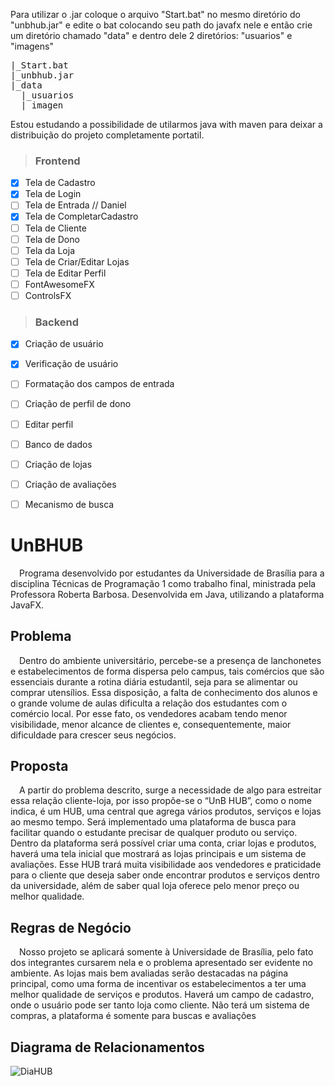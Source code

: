 Para utilizar o .jar coloque o arquivo "Start.bat" no mesmo diretório do "unbhub.jar" e edite o bat colocando seu path do javafx nele e então crie um diretório chamado "data" e dentro dele 2 diretórios: "usuarios" e "imagens"

<pre>
|_Start.bat
|_unbhub.jar
|_data
  |_usuarios
  |_imagen
</pre>

Estou estudando a possibilidade de utilarmos java with maven para deixar a distribuição do projeto completamente portatil.


> ### Frontend
- [X] Tela de Cadastro
- [X] Tela de Login
- [ ] Tela de Entrada // Daniel
- [X] Tela de CompletarCadastro
- [ ] Tela de Cliente
- [ ] Tela de Dono
- [ ] Tela da Loja
- [ ] Tela de Criar/Editar Lojas
- [ ] Tela de Editar Perfil
- [ ] FontAwesomeFX
- [ ] ControlsFX

> ### Backend
- [X] Criação de usuário
- [X] Verificação de usuário
- [ ] Formatação dos campos de entrada
- [ ] Criação de perfil de dono
- [ ] Editar perfil
- [ ] Banco de dados
- [ ] Criação de lojas
- [ ] Criação de avaliações
- [ ] Mecanismo de busca


# UnBHUB
&emsp;Programa desenvolvido por estudantes da Universidade de Brasília para a
disciplina Técnicas de Programação 1 como trabalho final, ministrada pela Professora
Roberta Barbosa. Desenvolvida em Java, utilizando a plataforma JavaFX.

## Problema
&emsp;Dentro do ambiente universitário, percebe-se a presença de lanchonetes e
estabelecimentos de forma dispersa pelo campus, tais comércios que são
essenciais durante a rotina diária estudantil, seja para se alimentar ou comprar
utensílios. Essa disposição, a falta de conhecimento dos alunos e o grande volume
de aulas dificulta a relação dos estudantes com o comércio local. Por esse fato, os
vendedores acabam tendo menor visibilidade, menor alcance de clientes e,
consequentemente, maior dificuldade para crescer seus negócios.

## Proposta
&emsp;A partir do problema descrito, surge a necessidade de algo para estreitar
essa relação cliente-loja, por isso propõe-se o “UnB HUB”, como o nome indica, é
um HUB, uma central que agrega vários produtos, serviços e lojas ao mesmo
tempo. Será implementado uma plataforma de busca para facilitar quando o
estudante precisar de qualquer produto ou serviço. Dentro da plataforma será
possível criar uma conta, criar lojas e produtos, haverá uma tela inicial que mostrará
as lojas principais e um sistema de avaliações. Esse HUB trará muita visibilidade
aos vendedores e praticidade para o cliente que deseja saber onde encontrar
produtos e serviços dentro da universidade, além de saber qual loja oferece pelo
menor preço ou melhor qualidade.


## Regras de Negócio
&emsp;Nosso projeto se aplicará somente à Universidade de Brasília, pelo fato dos
integrantes cursarem nela e o problema apresentado ser evidente no ambiente. As
lojas mais bem avaliadas serão destacadas na página principal, como uma forma de
incentivar os estabelecimentos a ter uma melhor qualidade de serviços e produtos.
Haverá um campo de cadastro, onde o usuário pode ser tanto loja como cliente.
Não terá um sistema de compras, a plataforma é somente para buscas e
avaliações

## Diagrama de Relacionamentos

![DiaHUB](https://user-images.githubusercontent.com/64702639/211954050-13451c5f-1425-41f7-a4cb-e128ec10db30.png)

